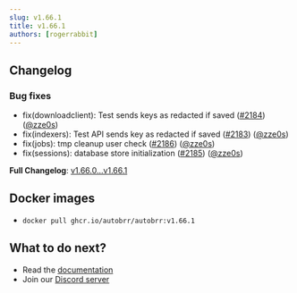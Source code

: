```yaml
---
slug: v1.66.1
title: v1.66.1
authors: [rogerrabbit]
---
```

## Changelog

### Bug fixes

* fix(downloadclient): Test sends keys as redacted if saved ([#2184](https://github.com/autobrr/autobrr/pull/2184)) ([@zze0s](https://github.com/zze0s))
* fix(indexers): Test API sends key as redacted if saved ([#2183](https://github.com/autobrr/autobrr/pull/2183)) ([@zze0s](https://github.com/zze0s))
* fix(jobs): tmp cleanup user check ([#2186](https://github.com/autobrr/autobrr/pull/2186)) ([@zze0s](https://github.com/zze0s))
* fix(sessions): database store initialization ([#2185](https://github.com/autobrr/autobrr/pull/2185)) ([@zze0s](https://github.com/zze0s))

**Full Changelog**: [v1.66.0...v1.66.1](https://github.com/autobrr/autobrr/compare/v1.66.0...v1.66.1)

## Docker images

* `docker pull ghcr.io/autobrr/autobrr:v1.66.1`

## What to do next?

* Read the [documentation](https://autobrr.com)
* Join our [Discord server](https://discord.gg/8s5d8pFhba)